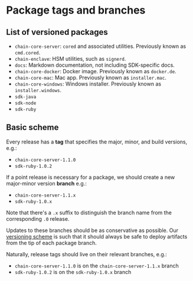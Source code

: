 # Package tags and branches

## List of versioned packages

- `chain-core-server`: `cored` and associated utilities. Previously known as `cmd.cored`.
- `chain-enclave`: HSM utilities, such as `signerd`.
- `docs`: Markdown documentation, not including SDK-specific docs.
- `chain-core-docker`: Docker image. Previously known as `docker.de`.
- `chain-core-mac`: Mac app. Previously known as `installer.mac`.
- `chain-core-windows`: Windows installer. Previously known as `installer.windows`.
- `sdk-java`
- `sdk-node`
- `sdk-ruby`

## Basic scheme

Every release has a **tag** that specifies the major, minor, and build versions, e.g.:

- `chain-core-server-1.1.0`
- `sdk-ruby-1.0.2`

If a point release is necessary for a package, we should create a new major-minor version **branch** e.g.:

- `chain-core-server-1.1.x`
- `sdk-ruby-1.0.x`

Note that there's a `.x` suffix to distinguish the branch name from the corresponding `.0` release.

Updates to these branches should be as conservative as possible.  Our [versioning scheme](../core/reference/versioning.md) is such that it should always be safe to deploy artifacts from the tip of each package branch.

Naturally, release tags should live on their relevant branches, e.g.:

- `chain-core-server-1.1.0` is on the `chain-core-server-1.1.x` branch
- `sdk-ruby-1.0.2` is on the `sdk-ruby-1.0.x` branch
